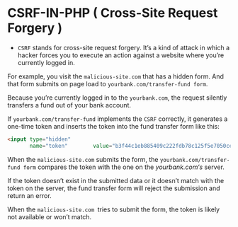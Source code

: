# CSRF-IN-PHP ( Cross-Site Request Forgery )

- ``CSRF`` stands for cross-site request forgery. It’s a kind of attack in which a hacker forces you to execute an action against a website where you’re currently logged in.


For example, you visit the ``malicious-site.com`` that has a hidden form. And that form submits on page load to ``yourbank.com/transfer-fund form``.

Because you’re currently logged in to the ``yourbank.com``, the request silently transfers a fund out of your bank account.

If ``yourbank.com/transfer-fund`` implements the ``CSRF`` correctly, it generates a one-time token and inserts the token into the fund transfer form like this:

``` html
<input type="hidden" 
       name="token"        value="b3f44c1eb885409c222fdb78c125f5e7050ce4f3d15e8b15ffe51678dd3a33d3a18dd3">


```
When the ```malicious-site.com``` submits the form, the ``yourbank.com/transfer-fund form`` compares the token with the one on the *yourbank.com‘s* server.

If the token doesn’t exist in the submitted data or it doesn’t match with the token on the server, the fund transfer form will reject the submission and return an error.

When the ``malicious-site.com ``tries to submit the form, the token is likely not available or won’t match.

